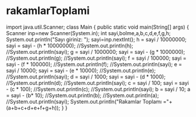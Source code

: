 # rakamlarToplami


import java.util.Scanner;
class Main {
    public static void main(String[] args) {
        Scanner inp=new Scanner(System.in);
        int sayi,bolme,a,b,c,d,e,f,g,h;
        System.out.println("Sayı giriniz: ");
        sayi=inp.nextInt();
        h = sayi / 10000000;
        sayi = sayi - (h * 10000000);
        //System.out.println(h);
        //System.out.println(sayi);
        g = sayi / 1000000;
        sayi = sayi - (g * 1000000);
        //System.out.println(g);
        //System.out.println(sayi);
        f = sayi / 100000;
        sayi = sayi - (f * 100000);
        //System.out.println(f);
        //System.out.println(sayi);
        e = sayi / 10000;
        sayi = sayi - (e * 10000);
        //System.out.println(e);
        //System.out.println(sayi);
        d = sayi / 1000;
        sayi = sayi - (d * 1000);
        //System.out.println(d);
        //System.out.println(sayi);
        c = sayi / 100;
        sayi = sayi - (c * 100);
        //System.out.println(c);
        //System.out.println(sayi);
        b = sayi / 10;
        a = sayi - (b* 10);
        //System.out.println(b);
        //System.out.println(a);
        //System.out.println(sayi);
        System.out.println("Rakamlar Toplamı ="+(a+b+c+d+e+f+g+h));
    }
}
